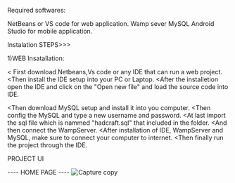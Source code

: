 Required softwares:

NetBeans or VS code for web application.
Wamp sever
MySQL
Android Studio for mobile application.


Instalation STEPS>>>

1)WEB Insatallation:

< First download Netbeans,Vs code or any IDE that can run a web project.
<Then install the IDE setup into your PC or Laptop.
<After the installetion open the IDE and click on the "Open new file" and load 
the source code into IDE.

<Then download MySQL setup and install it into you computer.
<Then config the MySQL and type a new username and password.
<At last import the sql file which is nammed "hadcraft.sql" that included
 in the folder.
<And then connect the WampServer.
<After installation of IDE, WampServer and MySQL, make sure to connect your
 computer to internet.
<Then finally run the project through the IDE.

PROJECT UI

---- HOME PAGE ----
![Capture copy](https://github.com/zueDS/PUSL3190_IconicHandcrafters/assets/100902344/5536ae07-1e7f-4812-bb19-98aae34832f1)

